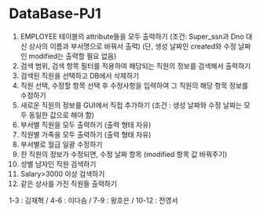 # DataBase-PJ1

1. EMPLOYEE 테이블의 attribute들을 모두 출력하기
(조건: Super_ssn과 Dno 대신 상사의 이름과 부서명으로 바꿔서 출력)
(단, 생성 날짜인 created와 수정 날짜인 modified는 출력할 필요 없음)
2. 검색 범위, 검색 항목 필터를 적용하여 해당되는 직원의 정보를 검색해서
출력하기
3. 검색된 직원을 선택하고 DB에서 삭제하기
4. 직원 선택, 수정할 항목 선택 후 수정사항을 입력하여 그 직원의 해당 항목
정보를 수정하기
5. 새로운 직원의 정보를 GUI에서 직접 추가하기
(조건 : 생성 날짜와 수정 날짜는 모두 동일한 값으로 해야 함)
6. 부서별 직원을 모두 출력하기 (출력 형태 자유)
7. 직원별 가족을 모두 출력하기 (출력 형태 자유)
8. 부서별로 월급 일괄 수정하기
9. 한 직원의 정보가 수정되면, 수정 날짜 항목
(modified 항목 값 바꿔주기)
10. 성별 남자인 직원 검색하기
11. Salary>3000 이상 검색하기
12. 같은 상사를 가진 직원들 출력하기

1-3 : 김재혁 / 4-6 : 이다슴 / 7-9 : 왕호은 / 10-12 : 전영서
